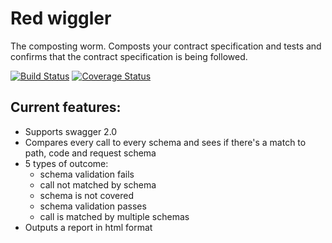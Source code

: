 # Red wiggler
The composting worm.  Composts your contract specification and tests and confirms that the contract specification is being followed.

[![Build Status](https://travis-ci.com/Nike-Inc/redwiggler.svg?token=PmECSWCH8LFEKNdzr64F&branch=master)](https://travis-ci.com/Nike-Inc/redwiggler)
[![Coverage Status](https://coveralls.io/repos/github/Nike-Inc/redwiggler/badge.svg?branch=master)](https://coveralls.io/github/Nike-Inc/redwiggler?branch=master)

## Current features:
+ Supports swagger 2.0
+ Compares every call to every schema and sees if there's a match to path, code and request schema
+ 5 types of outcome:
  * schema validation fails
  * call not matched by schema
  * schema is not covered
  * schema validation passes
  * call is matched by multiple schemas
+ Outputs a report in html format
